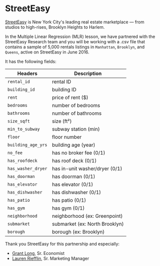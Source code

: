 # StreetEasy

[StreetEasy](www.streeteasy.com) is New York City's leading real estate marketplace — from studios to high-rises, Brooklyn Heights to Harlem.

In the Multiple Linear Regression (MLR) lesson, we have partnered with the StreetEasy Research team and you will be working with a .csv file that contains a sample of 5,000 rentals listings in `Manhattan`, `Brooklyn`, and `Queens`, active on StreetEasy in June 2016.

It has the following fields:

Headers | Description |
--- | --- |
`rental_id` | rental ID
`building_id` | building ID
`rent` | price of rent ($)
`bedrooms` | number of bedrooms
`bathrooms` | number of bathrooms
`size_sqft` | size (ft²)
`min_to_subway` | subway station (min)
`floor` | floor number
`building_age_yrs` | building age (year)
`no_fee` | has no broker fee (0/1)
`has_roofdeck` | has roof deck (0/1)
`has_washer_dryer` | has in-unit washer/dryer (0/1)
`has_doorman` | has doorman (0/1)
`has_elevator` | has elevator (0/1)
`has_dishwasher` | has dishwasher (0/1)
`has_patio` | has patio (0/1)
`has_gym` | has gym (0/1)
`neighborhood` | neighborhood (ex: Greenpoint)
`submarket` | submarket (ex: North Brooklyn)
`borough` | borough (ex: Brooklyn)

Thank you StreetEasy for this partnership and especially:

- [Grant Long](https://streeteasy.com/blog/author/grantlong/), Sr. Economist
- [Lauren Riefflin](https://streeteasy.com/blog/author/lauren/), Sr. Marketing Manager

